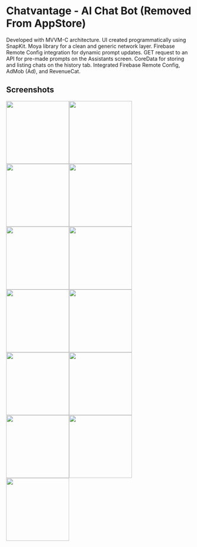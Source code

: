# Chatvantage - AI Chat Bot (Removed From AppStore)
Developed with MVVM-C architecture. UI created programmatically using SnapKit. Moya library for a clean and generic network layer. Firebase Remote Config integration for dynamic prompt updates. GET request to an API for pre-made prompts on the Assistants screen. CoreData for storing and listing chats on the history tab. Integrated Firebase Remote Config, AdMob (Ad), and RevenueCat.

## Screenshots
<img width="170" src="https://github.com/ekremalkn/AI-Chat-Assistant/assets/104379770/d837ede6-84ca-4812-857c-15c2076bb95f"><img width="170" src="https://github.com/ekremalkn/AI-Chat-Assistant/assets/104379770/a400dd55-1aa7-4105-9277-6463d8ce4ab7"><img width="170" src="https://github.com/ekremalkn/AI-Chat-Assistant/assets/104379770/a2fefa6e-0939-49e6-8087-ffabd36e2e0b"><img width="170" src="https://github.com/ekremalkn/AI-Chat-Assistant/assets/104379770/68e276a3-834f-4bd1-8f75-5f4abc1a197f"><img width="170" src="https://github.com/ekremalkn/AI-Chat-Assistant/assets/104379770/c121dd41-1339-4743-a94a-a9e6d286248f"><img width="170" src="https://github.com/ekremalkn/AI-Chat-Assistant/assets/104379770/7db979d6-0bd3-408a-9a5c-af16a6bc4151"><img width="170" src="https://github.com/ekremalkn/AI-Chat-Assistant/assets/104379770/c5209e5f-20b2-4ca8-b567-66cdd7b0917b"><img width="170" src="https://github.com/ekremalkn/AI-Chat-Assistant/assets/104379770/f56fbd0f-3475-4aec-a942-c92bec24523f"><img width="170" src="https://github.com/ekremalkn/AI-Chat-Assistant/assets/104379770/8dbf8202-d5dd-43bc-8151-9e8c8cf35170"><img width="170" src="https://github.com/ekremalkn/AI-Chat-Assistant/assets/104379770/41ae2a54-d559-4a38-bb91-bdd67b7a9365"><img width="170" src="https://github.com/ekremalkn/AI-Chat-Assistant/assets/104379770/9ac5161d-fbed-413e-bebf-c86c75a189f3"><img width="170" src="https://github.com/ekremalkn/AI-Chat-Assistant/assets/104379770/5c5af414-5f6d-4cc3-9663-47ef735ac8e2"><img width="170" src="https://github.com/ekremalkn/AI-Chat-Assistant/assets/104379770/1141c084-4e59-422a-82d1-e1095109656b">
